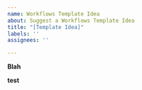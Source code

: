 ```yaml
---
name: Workflows Template Idea
about: Suggest a Workflows Template Idea
title: "[Template Idea]"
labels: ''
assignees: ''

---
```


**Blah**

**test**
